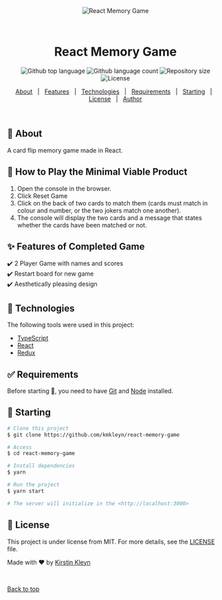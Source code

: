 <div align="center" id="top"> 
  <img src="./.github/app.gif" alt="React Memory Game" />

  &#xa0;

  <!-- <a href="https://reactmemorygame.netlify.app">Demo</a> -->
</div>

<h1 align="center">React Memory Game</h1>

<p align="center">
  <img alt="Github top language" src="https://img.shields.io/github/languages/top/kmkleyn/react-memory-game?color=56BEB8">

  <img alt="Github language count" src="https://img.shields.io/github/languages/count/kmkleyn/react-memory-game?color=56BEB8">

  <img alt="Repository size" src="https://img.shields.io/github/repo-size/kmkleyn/react-memory-game?color=56BEB8">

  <img alt="License" src="https://img.shields.io/github/license/kmkleyn/react-memory-game?color=56BEB8">

  <!-- <img alt="Github issues" src="https://img.shields.io/github/issues/kmkleyn/react-memory-game?color=56BEB8" /> -->

  <!-- <img alt="Github forks" src="https://img.shields.io/github/forks/kmkleyn/react-memory-game?color=56BEB8" /> -->

  <!-- <img alt="Github stars" src="https://img.shields.io/github/stars/kmkleyn/react-memory-game?color=56BEB8" /> -->
</p>

<p align="center">
  <a href="#dart-about">About</a> &#xa0; | &#xa0; 
  <a href="#sparkles-features">Features</a> &#xa0; | &#xa0;
  <a href="#rocket-technologies">Technologies</a> &#xa0; | &#xa0;
  <a href="#white_check_mark-requirements">Requirements</a> &#xa0; | &#xa0;
  <a href="#checkered_flag-starting">Starting</a> &#xa0; | &#xa0;
  <a href="#memo-license">License</a> &#xa0; | &#xa0;
  <a href="https://github.com/kmkleyn" target="_blank">Author</a>
</p>

<br>

## :dart: About ##

A card flip memory game made in React. 

## :dart: How to Play the Minimal Viable Product
1. Open the console in the browser.
2. Click Reset Game
3. Click on the back of two cards to match them (cards must match in colour and number, or the two jokers match one another).
4. The console will display the two cards and a message that states whether the cards have been matched or not.

## :sparkles: Features of Completed Game ##

:heavy_check_mark: 2 Player Game with names and scores\
:heavy_check_mark: Restart board for new game\
:heavy_check_mark: Aesthetically pleasing design

## :rocket: Technologies ##

The following tools were used in this project:

- [TypeScript](https://www.typescriptlang.org/)
- [React](https://pt-br.reactjs.org/)
- [Redux](https://react-redux.js.org/)


## :white_check_mark: Requirements ##

Before starting :checkered_flag:, you need to have [Git](https://git-scm.com) and [Node](https://nodejs.org/en/) installed. 

## :checkered_flag: Starting ##

```bash
# Clone this project
$ git clone https://github.com/kmkleyn/react-memory-game

# Access
$ cd react-memory-game

# Install dependencies
$ yarn

# Run the project
$ yarn start

# The server will initialize in the <http://localhost:3000>
```

## :memo: License ##

This project is under license from MIT. For more details, see the [LICENSE](LICENSE.md) file.


Made with :heart: by <a href="https://github.com/kmkleyn" target="_blank">Kirstin Kleyn</a>

&#xa0;

<a href="#top">Back to top</a>
